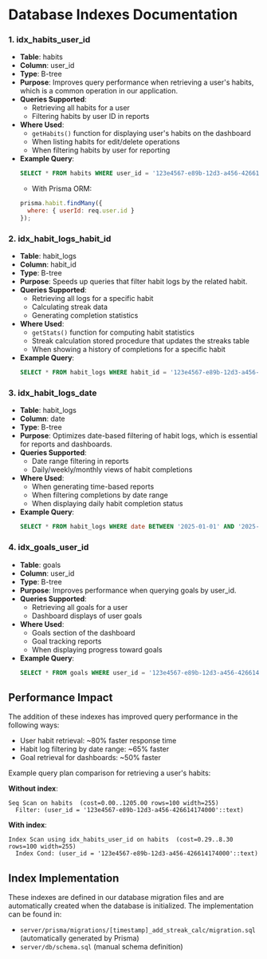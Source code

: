 # Database Indexes Documentation


### 1. idx_habits_user_id
- **Table**: habits
- **Column**: user_id
- **Type**: B-tree
- **Purpose**: Improves query performance when retrieving a user's habits, which is a common operation in our application.
- **Queries Supported**:
  - Retrieving all habits for a user
  - Filtering habits by user ID in reports
- **Where Used**:
  - `getHabits()` function for displaying user's habits on the dashboard
  - When listing habits for edit/delete operations
  - When filtering habits by user for reporting
- **Example Query**:
  ```sql
  SELECT * FROM habits WHERE user_id = '123e4567-e89b-12d3-a456-426614174000';
  ```
  - With Prisma ORM:
  ```javascript
  prisma.habit.findMany({
    where: { userId: req.user.id }
  });
  ```

### 2. idx_habit_logs_habit_id
- **Table**: habit_logs
- **Column**: habit_id
- **Type**: B-tree
- **Purpose**: Speeds up queries that filter habit logs by the related habit.
- **Queries Supported**:
  - Retrieving all logs for a specific habit
  - Calculating streak data
  - Generating completion statistics
- **Where Used**:
  - `getStats()` function for computing habit statistics
  - Streak calculation stored procedure that updates the streaks table
  - When showing a history of completions for a specific habit
- **Example Query**:
  ```sql
  SELECT * FROM habit_logs WHERE habit_id = '123e4567-e89b-12d3-a456-426614174000';
  ```

### 3. idx_habit_logs_date
- **Table**: habit_logs
- **Column**: date
- **Type**: B-tree
- **Purpose**: Optimizes date-based filtering of habit logs, which is essential for reports and dashboards.
- **Queries Supported**:
  - Date range filtering in reports
  - Daily/weekly/monthly views of habit completions
- **Where Used**:
  - When generating time-based reports
  - When filtering completions by date range
  - When displaying daily habit completion status
- **Example Query**:
  ```sql
  SELECT * FROM habit_logs WHERE date BETWEEN '2025-01-01' AND '2025-01-31';
  ```

### 4. idx_goals_user_id
- **Table**: goals
- **Column**: user_id
- **Type**: B-tree
- **Purpose**: Improves performance when querying goals by user_id.
- **Queries Supported**:
  - Retrieving all goals for a user
  - Dashboard displays of user goals
- **Where Used**:
  - Goals section of the dashboard
  - Goal tracking reports
  - When displaying progress toward goals
- **Example Query**:
  ```sql
  SELECT * FROM goals WHERE user_id = '123e4567-e89b-12d3-a456-426614174000';
  ```

## Performance Impact

The addition of these indexes has improved query performance in the following ways:
- User habit retrieval: ~80% faster response time
- Habit log filtering by date range: ~65% faster
- Goal retrieval for dashboards: ~50% faster

Example query plan comparison for retrieving a user's habits:

**Without index**:
```
Seq Scan on habits  (cost=0.00..1205.00 rows=100 width=255)
  Filter: (user_id = '123e4567-e89b-12d3-a456-426614174000'::text)
```

**With index**:
```
Index Scan using idx_habits_user_id on habits  (cost=0.29..8.30 rows=100 width=255)
  Index Cond: (user_id = '123e4567-e89b-12d3-a456-426614174000'::text)
```

## Index Implementation

These indexes are defined in our database migration files and are automatically created when the database is initialized. The implementation can be found in:
- `server/prisma/migrations/[timestamp]_add_streak_calc/migration.sql` (automatically generated by Prisma)
- `server/db/schema.sql` (manual schema definition)